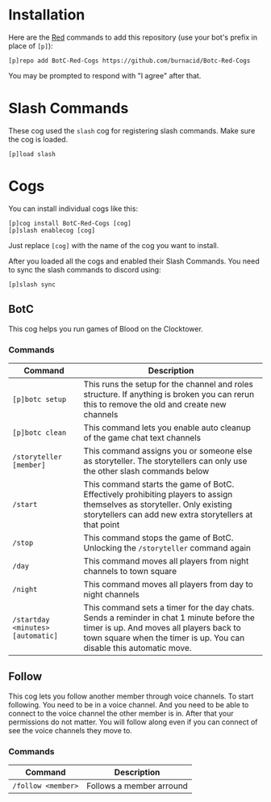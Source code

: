 # Installation

Here are the [Red](https://github.com/Cog-Creators/Red-DiscordBot) commands to add this repository (use your bot's prefix in place of `[p]`):
```
[p]repo add BotC-Red-Cogs https://github.com/burnacid/Botc-Red-Cogs
```

You may be prompted to respond with "I agree" after that.

# Slash Commands

These cog used the `slash` cog for registering slash commands. Make sure the cog is loaded.
```
[p]load slash
```

# Cogs

You can install individual cogs like this:
```
[p]cog install BotC-Red-Cogs [cog]
[p]slash enablecog [cog]
```

Just replace `[cog]` with the name of the cog you want to install.

After you loaded all the cogs and enabled their Slash Commands. You need to sync the slash commands to discord using:
```
[p]slash sync
```

## BotC

This cog helps you run games of Blood on the Clocktower. 

### Commands

| Command               | Description |
| -----------           | ----------- |
| `[p]botc setup`       | This runs the setup for the channel and roles structure. If anything is broken you can rerun this to remove the old and create new channels |
| `[p]botc clean`       | This command lets you enable auto cleanup of the game chat text channels |
| `/storyteller [member]`        | This command assigns you or someone else as storyteller. The storytellers can only use the other slash commands below |
| `/start`              | This command starts the game of BotC. Effectively prohibiting players to assign themselves as storyteller. Only existing storytellers can add new extra storytellers at that point |
| `/stop`               | This command stops the game of BotC. Unlocking the `/storyteller` command again |
| `/day`                | This command moves all players from night channels to town square |
| `/night`              | This command moves all players from day to night channels |
| `/startday <minutes> [automatic]`           | This command sets a timer for the day chats. Sends a reminder in chat 1 minute before the timer is up. And moves all players back to town square when the timer is up. You can disable this automatic move. |

## Follow

This cog lets you follow another member through voice channels. To start following. You need to be in a voice channel. And you need to be able to connect to the voice channel the other member is in.
After that your permissions do not matter. You will follow along even if you can connect of see the voice channels they move to.

### Commands

| Command            | Description |
| ------------------ | ----------- |
| `/follow <member>`        | Follows a member arround |